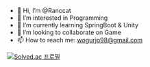 - 👋 Hi, I’m @Ranccat
- 👀 I’m interested in Programming
- 🌱 I’m currently learning SpringBoot & Unity
- 💞️ I’m looking to collaborate on Game
- 📫 How to reach me: wogurjo98@gmail.com

[![Solved.ac
프로필](http://mazassumnida.wtf/api/v2/generate_badge?boj=wogurjo98)](https://solved.ac/wogurjo98)
